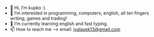 - 👋 Hi, I’m kupko :)
- 👀 I’m interested in programming, computers, english, all ten fingers writing, games and trading!
- 🌱 I’m currently learning english and fast typing.
- 📫 How to reach me --> email: jvalasek13@gmail.com   
<!---
kupko22/kupko22 is a ✨ special ✨ repository because its `README.md` (this file) appears on your GitHub profile.
You can click the Preview link to take a look at your changes.
--->
